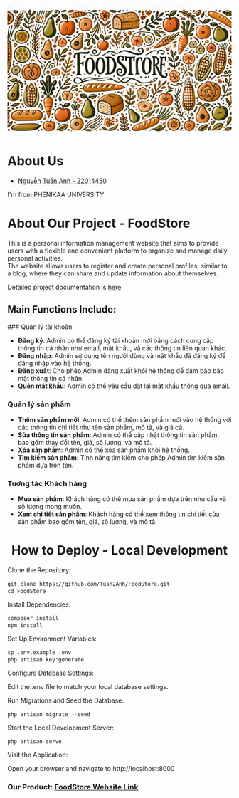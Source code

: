<img src="FoodStore.webp">
<h1>About Us</h1>
<ul>
    <a href="https://github.com/Tuan2Anh"><li>Nguyễn Tuấn Anh - 22014450</li></a>
</ul>
<p> I'm from PHENIKAA UNIVERSITY</p>
<h1>About Our Project - FoodStore</h1>
<p>This is a personal information management website that aims to provide users with a flexible and convenient platform to organize and manage daily personal activities. <br> The website allows users to register and create personal profiles, similar to a blog, where they can share and update information about themselves.</p>
<p>Detailed project documentation is <a href='https://docs.google.com/document/d/1hDrqdA4-VZbDkz7u34LWrcN0fTXo3lqd/edit?usp=sharing&ouid=113820285057883188251&rtpof=true&sd=true'>here</a></p>
<h2>Main Functions Include:</h2>
### Quản lý tài khoản

- **Đăng ký**: Admin có thể đăng ký tài khoản mới bằng cách cung cấp thông tin cá nhân như email, mật khẩu, và các thông tin liên quan khác.
- **Đăng nhập**: Admin sử dụng tên người dùng và mật khẩu đã đăng ký để đăng nhập vào hệ thống.
- **Đăng xuất**: Cho phép Admin đăng xuất khỏi hệ thống để đảm bảo bảo mật thông tin cá nhân.
- **Quên mật khẩu**: Admin có thể yêu cầu đặt lại mật khẩu thông qua email.

### Quản lý sản phẩm

- **Thêm sản phẩm mới**: Admin có thể thêm sản phẩm mới vào hệ thống với các thông tin chi tiết như tên sản phẩm, mô tả, và giá cả.
- **Sửa thông tin sản phẩm**: Admin có thể cập nhật thông tin sản phẩm, bao gồm thay đổi tên, giá, số lượng, và mô tả.
- **Xóa sản phẩm**: Admin có thể xóa sản phẩm khỏi hệ thống.
- **Tìm kiếm sản phẩm**: Tính năng tìm kiếm cho phép Admin tìm kiếm sản phẩm dựa trên tên.

### Tương tác Khách hàng

- **Mua sản phẩm**: Khách hàng có thể mua sản phẩm dựa trên nhu cầu và số lượng mong muốn.
- **Xem chi tiết sản phẩm**: Khách hàng có thể xem thông tin chi tiết của sản phẩm bao gồm tên, giá, số lượng, và mô tả.

<h1 align='center'>How to Deploy - Local Development</h1>
Clone the Repository:

    git clone https://github.com/Tuan2Anh/FoodStore.git
    cd FoodStore
    
Install Dependencies:

    composer install
    npm install
    
Set Up Environment Variables:

    cp .env.example .env
    php artisan key:generate
    
Configure Database Settings:

Edit the .env file to match your local database settings.

Run Migrations and Seed the Database:

    php artisan migrate --seed
    
Start the Local Development Server:

    php artisan serve
    
Visit the Application:

Open your browser and navigate to http://localhost:8000

<h3>Our Product: <a href='https://supreme-system-jjrxpxjw4p793qxvw-8001.app.github.dev'>FoodStore Website Link</a></h3>

